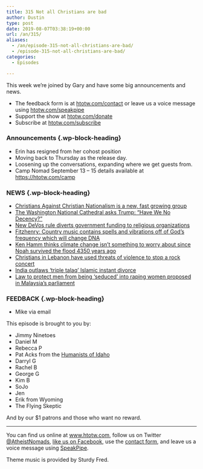 ```yaml
---
title: 315 Not all Christians are bad
author: Dustin
type: post
date: 2019-08-07T03:38:19+00:00
url: /an/315/
aliases:
  - /an/episode-315-not-all-christians-are-bad/
  - /episode-315-not-all-christians-are-bad/
categories:
  - Episodes

---
```

<div id="buzzsprout-player-10552794"></div><script src="https://www.buzzsprout.com/1983601/10552794-315-not-all-christians-are-bad.js?container_id=buzzsprout-player-10552794&player=small" type="text/javascript" charset="utf-8"></script>

This week we&#8217;re joined by Gary and have some big announcements and news.

<!--more-->

 * The feedback form is at [htotw.com/contact](https://htotw.com/contact) or leave us a voice message using <a href="https://htotw.com/speakpipe" target="_blank" rel="noopener noreferrer">htotw.com/speakpipe</a>
 * Support the show at <a href="https://htotw.com/donate" target="_blank" rel="noopener noreferrer">htotw.com/donate</a>
 * Subscribe at <a href="https://htotw.com/subscribe" target="_blank" rel="noopener noreferrer">htotw.com/subscribe</a>

### Announcements {.wp-block-heading}

  * Erin has resigned from her cohost position
  * Moving back to Thursday as the release day.
  * Loosening up the conversations, expanding where we get guests from.
  * Camp Nomad September 13 &#8211; 15 details available at https://htotw.com/camp

### NEWS {.wp-block-heading}

  * [Christians Against Christian Nationalism is a new, fast growing group][1]
  * [The Washington National Cathedral asks Trump: “Have We No Decency?”][2]
  * [New DeVos rule diverts government funding to religious organizations][3]
  * [Fitzhenry: Country music contains spells and vibrations off of God’s frequency which will change DNA][4]
  * [Ken Hamm thinks climate change isn’t something to worry about since Noah survived the flood 4350 years ago][5]
  * [Christians in Lebanon have used threats of violence to stop a rock concert][6]
  * [India outlaws ‘triple talaq’ Islamic instant divorce][7]
  * [Law to protect men from being ‘seduced’ into raping women proposed in Malaysia’s parliament][8]

### FEEDBACK {.wp-block-heading}

  * Mike via email

This episode is brought to you by:

  * Jimmy Ninetoes
  * Daniel M
  * Rebecca P
  * Pat Acks from the <a href="https://www.humanistsofidaho.org" target="_blank" rel="noopener noreferrer">Humanists of Idaho</a>
  * Darryl G
  * Rachel B
  * George G
  * Kim B
  * SoJo
  * Jen
  * Erik from Wyoming
  * The Flying Skeptic

And by our $1 patrons and those who want no reward.

<hr class="wp-block-separator" />

You can find us online at <a href="https://www.htotw.com/" target="_blank" rel="noopener noreferrer">www.htotw.com</a>, follow us on Twitter <a href="https://htotw.com/twitter" target="_blank" rel="noopener noreferrer">@AtheistNomads</a>, <a href="https://htotw.com/facebook" target="_blank" rel="noopener noreferrer">like us on Facebook</a>, use the [contact form](https://htotw.com/contact), and leave us a voice message using <a href="https://htotw.com/speakpipe" target="_blank" rel="noopener noreferrer">SpeakPipe</a>.

Theme music is provided by Sturdy Fred.

 [1]: https://www.vice.com/en_us/article/vb95j9/christians-against-christian-nationalism-trump
 [2]: https://cathedral.org/have-we-no-decency-a-response-to-president-trump.html
 [3]: https://www.atheists.org/2019/08/betsy-devos-special-education-services-religious-organizations/
 [4]: https://www.rightwingwatch.org/post/tiffany-fitzhenry-country-songs-contain-spells-and-musical-scales-change-your-dna/
 [5]: https://deadstate.org/young-earth-creationist-forget-climate-change-noah-survived-the-great-flood-4000-years-ago/
 [6]: https://www.latimes.com/world-nation/story/2019-07-30/lebanon-cancels-mashrou-leila-concert-threats
 [7]: https://www.theguardian.com/world/2019/jul/31/triple-talaq-india-hails-historic-day-as-parliament-outlaws-islamic-instant-divorce
 [8]: https://www.independent.co.uk/news/world/asia/malaysia-rape-law-protect-men-seduce-mohd-imran-abd-hamid-a9029911.html